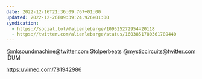 ```yaml
---
date: 2022-12-16T21:36:09.767+01:00
updated: 2022-12-26T09:39:24.926+01:00
syndication:
  - https://social.lol/@alienlebarge/109525272954420118
  - https://twitter.com/alienlebarge/status/1603851780361789440
---
```

@mksoundmachine@twitter.com Stolperbeats   @mysticcircuits@twitter.com IDUM
  
  https://vimeo.com/781942986

